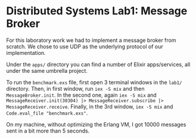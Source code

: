 # Distributed Systems Lab1: Message Broker

For this laboratory work we had to implement a message broker from scratch. We chose to use UDP as the underlying protocol of our implementation.

Under the `apps/` directory you can find a number of Elixir apps/services, all under the same umbrella project.

To run the `benchmark.exs` file, first open 3 terminal windows in the `lab1/` directory.
Then, in first window, run `iex -S mix` and then `MessageBroker.init`.
In the second one, again `iex -S mix` and `MessageReceiver.init(30304) |> MessageReceiver.subscribe |> MessageReceiver.receive`.
Finally, in the 3rd window, `iex -S mix` and `Code.eval_file "benchmark.exs"`.

On my machine, without optimizing the Erlang VM, I got 10000 messages sent in a bit more than 5 seconds.

